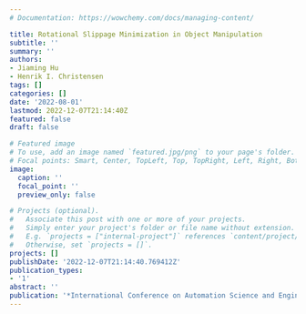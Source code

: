 ```yaml
---
# Documentation: https://wowchemy.com/docs/managing-content/

title: Rotational Slippage Minimization in Object Manipulation
subtitle: ''
summary: ''
authors:
- Jiaming Hu
- Henrik I. Christensen
tags: []
categories: []
date: '2022-08-01'
lastmod: 2022-12-07T21:14:40Z
featured: false
draft: false

# Featured image
# To use, add an image named `featured.jpg/png` to your page's folder.
# Focal points: Smart, Center, TopLeft, Top, TopRight, Left, Right, BottomLeft, Bottom, BottomRight.
image:
  caption: ''
  focal_point: ''
  preview_only: false

# Projects (optional).
#   Associate this post with one or more of your projects.
#   Simply enter your project's folder or file name without extension.
#   E.g. `projects = ["internal-project"]` references `content/project/deep-learning/index.md`.
#   Otherwise, set `projects = []`.
projects: []
publishDate: '2022-12-07T21:14:40.769412Z'
publication_types:
- '1'
abstract: ''
publication: '*International Conference on Automation Science and Engineering (CASE)*'
---
```

